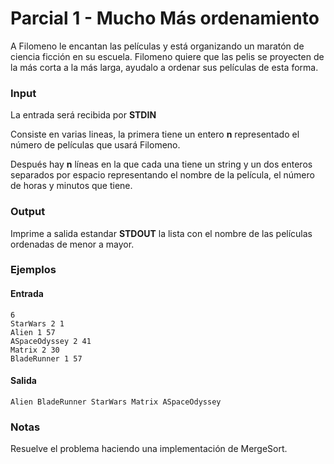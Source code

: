 # Parcial 1 - Mucho Más ordenamiento

A Filomeno le encantan las películas y está organizando un maratón de ciencia ficción en su escuela. Filomeno quiere que las pelis se proyecten de la más corta a la más larga, ayudalo a ordenar sus películas de esta forma.

### Input

La entrada será recibida por **STDIN**

Consiste en varias lineas, la primera tiene un entero **n** representado el número de películas que usará Filomeno.

Después hay **n** líneas en la que cada una tiene un string y un dos enteros separados por espacio representando el nombre de la película, el número de horas y minutos que tiene.

### Output

Imprime a salida estandar **STDOUT** la lista con el nombre de las películas ordenadas de menor a mayor.

### Ejemplos

#### Entrada
```
6
StarWars 2 1
Alien 1 57
ASpaceOdyssey 2 41
Matrix 2 30
BladeRunner 1 57

```
#### Salida

```
Alien BladeRunner StarWars Matrix ASpaceOdyssey
```

### Notas

Resuelve el problema haciendo una implementación de MergeSort.